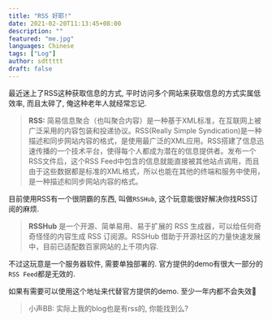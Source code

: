 ```yaml
---
title: "RSS 好耶!"
date: 2021-02-20T11:13:45+08:00
description: ""
featured: "me.jpg"
languages: Chinese
tags: ["Log"]
author: sdttttt
draft: false
---
```


最近迷上了RSS这种获取信息的方式, 平时访问多个网站来获取信息的方式实属低效率, 而且太碎了, 俺这种老年人就经常忘记.

> **RSS:** 简易信息聚合（也叫聚合内容）是一种基于XML标准，在互联网上被广泛采用的内容包装和投递协议。RSS(Really Simple Syndication)是一种描述和同步网站内容的格式，是使用最广泛的XML应用。RSS搭建了信息迅速传播的一个技术平台，使得每个人都成为潜在的信息提供者。发布一个RSS文件后，这个RSS Feed中包含的信息就能直接被其他站点调用，而且由于这些数据都是标准的XML格式，所以也能在其他的终端和服务中使用，是一种描述和同步网站内容的格式。

目前使用RSS有一个很阴霸的东西, 叫做`RSSHub`, 这个玩意能很好解决你找RSS订阅的麻烦.

> **RSSHub** 是一个开源、简单易用、易于扩展的 RSS 生成器，可以给任何奇奇怪怪的内容生成 RSS 订阅源。RSSHub 借助于开源社区的力量快速发展中，目前已适配数百家网站的上千项内容.

不过这玩意是一个服务器软件, 需要单独部署的. 官方提供的demo有很大一部分的`RSS Feed`都是无效的.

如果有需要可以使用这个地址来代替官方提供的demo. 至少一年内都不会失效🐶

> 小声BB: 实际上我的blog也是有rss的, 你能找到么?
